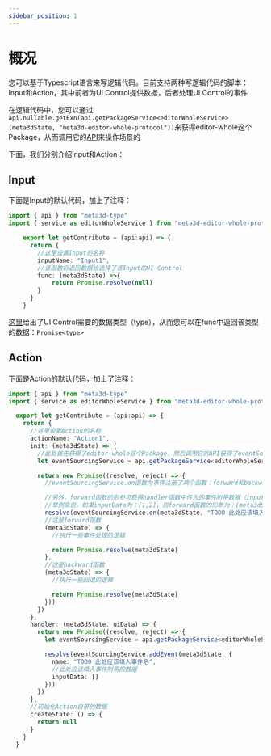 ```yaml
---
sidebar_position: 1
---
```


# 概况

您可以基于Typescript语言来写逻辑代码。目前支持两种写逻辑代码的脚本：Input和Action，其中前者为UI Control提供数据，后者处理UI Control的事件

在逻辑代码中，您可以通过```api.nullable.getExn(api.getPackageService<editorWholeService>(meta3dState, "meta3d-editor-whole-protocol"))```来获得editor-whole这个Package，从而调用它的[API](写代码-参考-Package的API)来操作场景的


下面，我们分别介绍Input和Action：

## Input


下面是Input的默认代码，加上了注释：
```ts
import { api } from "meta3d-type"
import { service as editorWholeService } from "meta3d-editor-whole-protocol/src/service/ServiceType"

    export let getContribute = (api:api) => {
      return {
        //这里设置Input的名称
        inputName: "Input1",
        //该函数将返回数据给选择了该Input的UI Control
        func: (meta3dState) =>{
            return Promise.resolve(null)
        }
      }
    }
```

[这里](写代码-参考-UI_Control需要的数据的类型)给出了UI Control需要的数据类型（type），从而您可以在func中返回该类型的数据：```Promise<type>```




## Action


下面是Action的默认代码，加上了注释：
```ts
import { api } from "meta3d-type"
import { service as editorWholeService } from "meta3d-editor-whole-protocol/src/service/ServiceType"

  export let getContribute = (api:api) => {
    return {
      //这里设置Action的名称
      actionName: "Action1",
      init: (meta3dState) => {
        //此处首先获得了editor-whole这个Package，然后调用它的API获得了eventSourcing这个子Package，它实现了事件溯源
        let eventSourcingService = api.getPackageService<editorWholeService>(meta3dState, "meta3d-editor-whole-protocol").event(meta3dState).eventSourcing(meta3dState)

        return new Promise((resolve, reject) => {
          //eventSourcingService.on函数为事件注册了两个函数：forward和backward，其中前者处理了事件，后者用于Redo-Undo时执行回退逻辑

          //另外，forward函数的形参可获得handler函数中传入的事件附带数据（inputData）。
          //举例来说，如果inputData为：[1,2]，则forward函数的形参为：(meta3dState, data1, data2)，其中data1=1，data2=2
          resolve(eventSourcingService.on(meta3dState, "TODO 此处应该填入事件名", 0, 
          //这是forward函数
          (meta3dState) => {
            //执行一些事件处理的逻辑

            return Promise.resolve(meta3dState)
          }, 
          //这是backward函数
          (meta3dState) => {
            //执行一些回退的逻辑

            return Promise.resolve(meta3dState)
          }))
        })
      },
      handler: (meta3dState, uiData) => {
        return new Promise((resolve, reject) => {
          let eventSourcingService = api.getPackageService<editorWholeService>(meta3dState, "meta3d-editor-whole-protocol").event(meta3dState).eventSourcing(meta3dState)

          resolve(eventSourcingService.addEvent(meta3dState, {
            name: "TODO 此处应该填入事件名",
            //此处应该填入事件附带的数据
            inputData: []
          }))
        })
      },
      //初始化Action自带的数据
      createState: () => {
        return null
      }
    }
  }
```